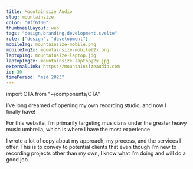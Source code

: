 ```yaml
---
title: Mountainsize Audio
slug: mountainsize
color: "#ff6f00"
thumbnailLayout: web
tags: "design,branding,development,svelte"
role: ["design", "development"]
mobileImg: mountainsize-mobile.png
mobileImg2x: mountainsize-mobile@2x.png
laptopImg: mountainsize-laptop.jpg
laptopImg2x: mountainsize-laptop@2x.jpg
externalLink: https://mountainsizeaudio.com
id: 30
timePeriod: "mid 2023"
---
```


import CTA from "~/components/CTA"

I’ve long dreamed of opening my own recording studio, and now I finally have!

For this website, I’m primarily targeting musicians under the greater heavy music umbrella, which is where I have the most experience.

I wrote a lot of copy about my approach, my process, and the services I offer. This is to convey to potential clients that even though I’m new to recording projects other than my own, I know what I’m doing and will do a good job.

<CTA heading="Held back by the quality of your recordings?" text="Come to think of it, I have a different website for solving this problem!" linkText="Visit mountainsizeaudio.com" link="https://mountainsizeaudio.com" />
